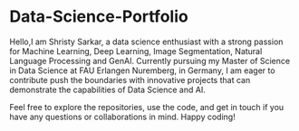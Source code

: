 # Data-Science-Portfolio

Hello,I am Shristy Sarkar, a data science enthusiast with a strong passion for Machine Learning, Deep Learning, Image Segmentation, Natural Language Processing and GenAI. Currently pursuing my Master of Science in Data Science at FAU Erlangen Nuremberg, in Germany, I am eager to contribute push the boundaries with innovative projects that can demonstrate the capabilities of Data Science and AI.

Feel free to explore the repositories, use the code, and get in touch if you have any questions or collaborations in mind. Happy coding!
